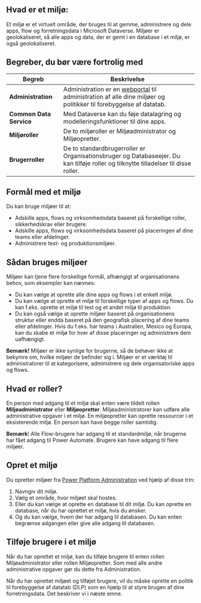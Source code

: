 ## <a name="what-is-an-environment"></a>Hvad er et miljø:
Et miljø er et virtuelt område, der bruges til at gemme, administrere og dele apps, flow og forretningsdata i Microsoft Dataverse. Miljøer er geolokaliseret, så alle apps og data, der er gemt i en database i et miljø, er også geolokaliseret.  

## <a name="terms-you-should-get-familiar-with"></a>Begreber, du bør være fortrolig med

| **Begreb** | **Beskrivelse** |
| --- | --- |
| **Administration** |Administration er en [webportal](https://admin.powerplatform.microsoft.com/) til administration af alle dine miljøer og politikker til forebyggelse af datatab. |
| **Common Data Service** |Med Dataverse kan du føje datalagring og modelleringsfunktioner til dine apps. |
| **Miljøroller** |De to miljøroller er Miljøadministrator og Miljøopretter. |
| **Brugerroller** |De to standardbrugerroller er Organisationsbruger og Databaseejer. Du kan tilføje roller og tilknytte tilladelser til disse roller. |

## <a name="purposes-for-an-environment"></a>Formål med et miljø
Du kan bruge miljøer til at:  

* Adskille apps, flows og virksomhedsdata baseret på forskellige roller, sikkerhedskrav eller brugere.  
* Adskille apps, flows og virksomhedsdata baseret på placeringen af dine teams eller afdelinger.
* Administrere test- og produktionsmiljøer.  

## <a name="how-to-use-environments"></a>Sådan bruges miljøer
Miljøer kan tjene flere forskellige formål, afhængigt af organisationens behov, som eksempler kan nævnes:  

* Du kan vælge at oprette alle dine apps og flows i et enkelt miljø. 
* Du kan vælge at oprette et miljø til forskellige typer af apps og flows. Du kan f.eks. oprette et miljø til test og et andet miljø til produktion.  
* Du kan også vælge at oprette miljøer baseret på organisationens struktur eller endda baseret på den geografisk placering af dine teams eller afdelinger. Hvis du f.eks. har teams i Australien, Mexico og Europa, kan du skabe et miljø for hver af disse placeringer og administrere dem uafhængigt.  

**Bemærk!** Miljøer er ikke synlige for brugerne, så de behøver ikke at bekymre om, hvilke miljøer de befinder sig i. Miljøer er et værktøj til administratorer til at kategorisere, administrere og dele organisatoriske apps og flows.  

## <a name="what-are-roles"></a>Hvad er roller?
En person med adgang til et miljø skal enten være tildelt rollen **Miljøadministrator** eller **Miljøopretter**. Miljøadministratorer kan udføre alle administrative opgaver i et miljø. En miljøopretter kan oprette ressourcer i et eksisterende miljø. En person kan have begge roller samtidig.  

**Bemærk**! Alle Flow-brugere har adgang til et standardmiljø, når brugerne har fået adgang til Power Automate. Brugere kan have adgang til flere miljøer.  

## <a name="create-an-environment"></a>Opret et miljø
Du opretter miljøer fra [Power Platform Administration](https://admin.powerplatform.microsoft.com/) ved hjælp af disse trin:  

1. Navngiv dit miljø.
2. Vælg et område, hvor miljøet skal hostes.
3. Eller du kan vælge at oprette en database til dit miljø. Du kan oprette en database, når du har oprettet et miljø, hvis du ønsker.
4. Og du kan vælge, hvem der har adgang til databasen. Du kan enten begrænse adgangen eller give alle adgang til databasen. 

## <a name="add-users-to-an-environment"></a>Tilføje brugere i et miljø
Når du har oprettet et miljø, kan du tilføje brugere til enten rollen Miljøadministrator eller rollen Miljøopretter. Som med alle andre administrative opgaver gør du dette fra Administration.  

Når du har oprettet miljøet og tilføjet brugere, vil du måske oprette en politik til forebyggelse af datatab (DLP) som en hjælp til at styre brugen af dine forretningsdata. Det beskriver vi i næste emne. 


